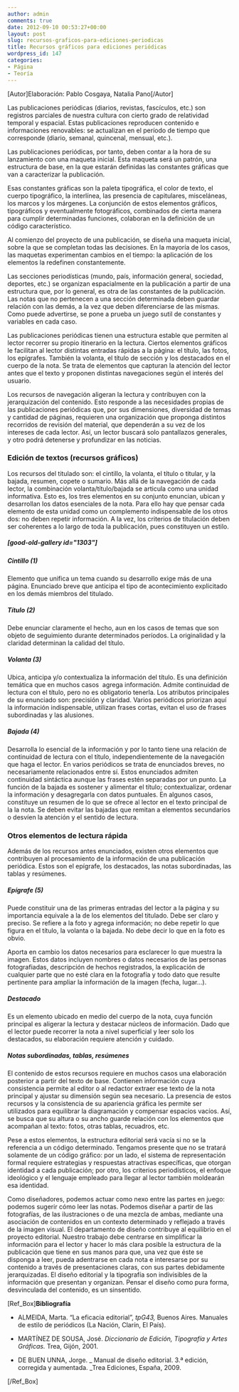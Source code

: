```yaml
---
author: admin
comments: true
date: 2012-09-10 00:53:27+00:00
layout: post
slug: recursos-graficos-para-ediciones-periodicas
title: Recursos gráficos para ediciones periódicas
wordpress_id: 147
categories:
- Página
- Teoría
---
```


[Autor]Elaboración: Pablo Cosgaya, Natalia Pano[/Autor]

Las publicaciones periódicas (diarios, revistas, fascículos, etc.) son registros parciales de nuestra cultura con cierto grado de relatividad temporal y espacial. Estas publicaciones reproducen contenido e informaciones renovables: se actualizan en el período de tiempo que corresponde (diario, semanal, quincenal, mensual, etc.).

Las publicaciones periódicas, por tanto, deben contar a la hora de su lanzamiento con una maqueta inicial. Esta maqueta será un patrón, una estructura de base, en la que estarán definidas las constantes gráficas que van a caracterizar la publicación.

Esas constantes gráficas son la paleta tipográfica, el color de texto, el cuerpo tipográfico, la interlínea, las presencia de capitulares, misceláneas, los marcos y los márgenes. La conjunción de estos elementos gráficos, tipográficos y eventualmente fotográficos, combinados de cierta manera para cumplir determinadas funciones, colaboran en la definición de un código característico.

Al comienzo del proyecto de una publicación, se diseña una maqueta inicial, sobre la que se completan todas las decisiones. En la mayoría de los casos, las maquetas experimentan cambios en el tiempo: la aplicación de los elementos la redefinen constantemente.

Las secciones periodísticas (mundo, país, información general, sociedad, deportes, etc.) se organizan espacialmente en la publicación a partir de una estructura que, por lo general, es otra de las constantes de la publicación. Las notas que no pertenecen a una sección determinada deben guardar relación con las demás, a la vez que deben diferenciarse de las mismas. Como puede advertirse, se pone a prueba un juego sutil de constantes y variables en cada caso.

Las publicaciones periódicas tienen una estructura estable que permiten al lector recorrer su propio itinerario en la lectura. Ciertos elementos gráficos le facilitan al lector distintas entradas rápidas a la página: el título, las fotos, los epígrafes. También la volanta, el título de sección y los destacados en el cuerpo de la nota. Se trata de elementos que capturan la atención del lector antes que el texto y proponen distintas navegaciones según el interés del usuario.

Los recursos de navegación aligeran la lectura y contribuyen con la jerarquización del contenido. Esto responde a las necesidades propias de las publicaciones periódicas que, por sus dimensiones, diversidad de temas y cantidad de páginas, requieren una organización que proponga distintos recorridos de revisión del material, que dependerán a su vez de los intereses de cada lector. Así, un lector buscará solo pantallazos generales, y otro podrá detenerse y profundizar en las noticias.


### Edición de textos (recursos gráficos)


Los recursos del titulado son: el cintillo, la volanta, el título o titular, y la bajada, resumen, copete o sumario. Más allá de la navegación de cada lector, la combinación volanta/título/bajada se articula como una unidad informativa. Esto es, los tres elementos en su conjunto enuncian, ubican y desarrollan los datos esenciales de la nota. Para ello hay que pensar cada elemento de esta unidad como un complemento indispensable de los otros dos: no deben repetir información. A la vez, los criterios de titulación deben ser coherentes a lo largo de toda la publicación, pues constituyen un estilo.


##### [good-old-gallery id="1303"]




##### Cintillo (1)


Elemento que unifica un tema cuando su desarrollo exige más de una página. Enunciado breve que anticipa el tipo de acontecimiento explicitado en los demás miembros del titulado.


##### Título (2)


Debe enunciar claramente el hecho, aun en los casos de temas que son objeto de seguimiento durante determinados períodos. La originalidad y la claridad determinan la calidad del título.


##### Volanta (3)


Ubica, anticipa y/o contextualiza la información del título. Es una definición temática que en muchos casos  agrega información. Admite continuidad de lectura con el título, pero no es obligatorio tenerla. Los atributos principales de su enunciado son: precisión y claridad. Varios periódicos priorizan aquí la información indispensable, utilizan frases cortas, evitan el uso de frases subordinadas y las alusiones.


##### Bajada (4)


Desarrolla lo esencial de la información y por lo tanto tiene una relación de continuidad de lectura con el título, independientemente de la navegación que haga el lector. En varios periódicos se trata de enunciados breves, no necesariamente relacionados entre sí. Estos enunciados admiten continuidad sintáctica aunque las frases estén separadas por un punto. La función de la bajada es sostener y alimentar el título; contextualizar, ordenar la información y desagregarla con datos puntuales. En algunos casos, constituye un resumen de lo que se ofrece al lector en el texto principal de la la nota. Se deben evitar las bajadas que remitan a elementos secundarios o desvíen la atención y el sentido de lectura.


### Otros elementos de lectura rápida


Además de los recursos antes enunciados, existen otros elementos que contribuyen al procesamiento de la información de una publicación periódica. Estos son el epígrafe, los destacados, las notas subordinadas, las tablas y resúmenes.


##### Epígrafe (5)


Puede constituir una de las primeras entradas del lector a la página y su importancia equivale a la de los elementos del titulado. Debe ser claro y preciso. Se refiere a la foto y agrega información; no debe repetir lo que figura en el título, la volanta o la bajada. No debe decir lo que en la foto es obvio.

Aporta en cambio los datos necesarios para esclarecer lo que muestra la imagen. Estos datos incluyen nombres o datos necesarios de las personas fotografiadas, descripción de hechos registrados, la explicación de cualquier parte que no esté clara en la fotografía y todo dato que resulte pertinente para ampliar la información de la imagen (fecha, lugar...).


##### Destacado


Es un elemento ubicado en medio del cuerpo de la nota, cuya función principal es aligerar la lectura y destacar núcleos de información. Dado que el lector puede recorrer la nota a nivel superficial y leer solo los destacados, su elaboración requiere atención y cuidado.


##### Notas subordinadas, tablas, resúmenes


El contenido de estos recursos requiere en muchos casos una elaboración posterior a partir del texto de base. Contienen información cuya consistencia permite al editor o al redactor extraer ese texto de la nota principal y ajustar su dimensión según sea necesario. La presencia de estos recursos y la consistencia de su apariencia gráfica les permite ser utilizados para equilibrar la diagramación y compensar espacios vacíos. Así, se busca que su altura o su ancho guarde relación con los elementos que acompañan al texto: fotos, otras tablas, recuadros, etc.

Pese a estos elementos, la estructura editorial será vacía si no se la referencia a un código determinado. Tengamos presente que no se tratará solamente de un código gráfico: por un lado, el sistema de representación formal requiere estrategias y respuestas atractivas específicas, que otorgan identidad a cada publicación; por otro, los criterios periodísticos, el enfoque ideológico y el lenguaje empleado para llegar al lector también moldearán esa identidad.

Como diseñadores, podemos actuar como nexo entre las partes en juego: podemos sugerir cómo leer las notas. Podemos diseñar a partir de las fotografías, de las ilustraciones o de una mezcla de ambas, mediante una asociación de contenidos en un contexto determinado y reflejado a través de la imagen visual. El departamento de diseño contribuye al equilibrio en el proyecto editorial. Nuestro trabajo debe centrarse en simplificar la información para el lector y hacer lo más clara posible la estructura de la publicación que tiene en sus manos para que, una vez que éste se disponga a leer, pueda adentrarse en cada nota e interesarse por su contenido a través de presentaciones claras, con sus partes debidamente jerarquizadas. El diseño editorial y la tipografía son indivisibles de la información que presentan y organizan. Pensar el diseño como pura forma, desvinculada del contenido, es un sinsentido.

[Ref_Box]**Bibliografía**



	
  * ALMEIDA, Marta. “La eficacia editorial”, _tpG43,_ Buenos Aires. Manuales de estilo de periódicos (La Nación, Clarín, El País).

	
  * MARTÍNEZ DE SOUSA, José. _Diccionario de Edición, Tipografía y Artes Gráficas._ Trea, Gijón, 2001.

	
  * DE BUEN UNNA, Jorge. _ Manual de diseño editorial. 3.ª edición, corregida y aumentada. _Trea Ediciones, España, 2009.


[/Ref_Box]
